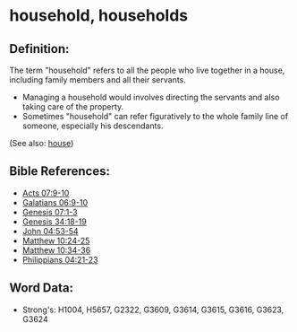 # household, households #

## Definition: ##

The term "household" refers to all the people who live together in a house, including family members and all their servants.

* Managing a household would involves directing the servants and also taking care of the property.
* Sometimes "household" can refer figuratively to the whole family line of someone, especially his descendants.

(See also: [house](../other/house.md))

## Bible References: ##

* [Acts 07:9-10](rc://en/tn/help/act/07/09)
* [Galatians 06:9-10](rc://en/tn/help/gal/06/09)
* [Genesis 07:1-3](rc://en/tn/help/gen/07/01)
* [Genesis 34:18-19](rc://en/tn/help/gen/34/18)
* [John 04:53-54](rc://en/tn/help/jhn/04/53)
* [Matthew 10:24-25](rc://en/tn/help/mat/10/24)
* [Matthew 10:34-36](rc://en/tn/help/mat/10/34)
* [Philippians 04:21-23](rc://en/tn/help/php/04/21)

## Word Data: ##

* Strong's: H1004, H5657, G2322, G3609, G3614, G3615, G3616, G3623, G3624
